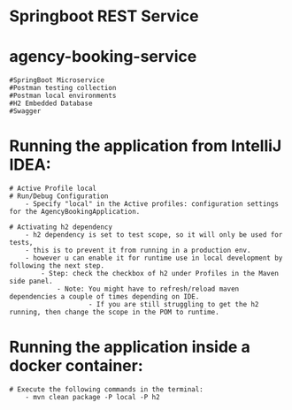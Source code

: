# Springboot REST Service
# agency-booking-service



    #SpringBoot Microservice
    #Postman testing collection
    #Postman local environments
    #H2 Embedded Database
    #Swagger

# Running the application from IntelliJ IDEA:
    # Active Profile local    
    # Run/Debug Configuration
        - Specify "local" in the Active profiles: configuration settings for the AgencyBookingApplication.
        
    # Activating h2 dependency 
        - h2 dependency is set to test scope, so it will only be used for tests, 
        - this is to prevent it from running in a production env.
        - however u can enable it for runtime use in local development by following the next step.
            - Step: check the checkbox of h2 under Profiles in the Maven side panel.
                - Note: You might have to refresh/reload maven dependencies a couple of times depending on IDE.
                        - If you are still struggling to get the h2 running, then change the scope in the POM to runtime.

# Running the application inside a docker container:
    # Execute the following commands in the terminal:
        - mvn clean package -P local -P h2